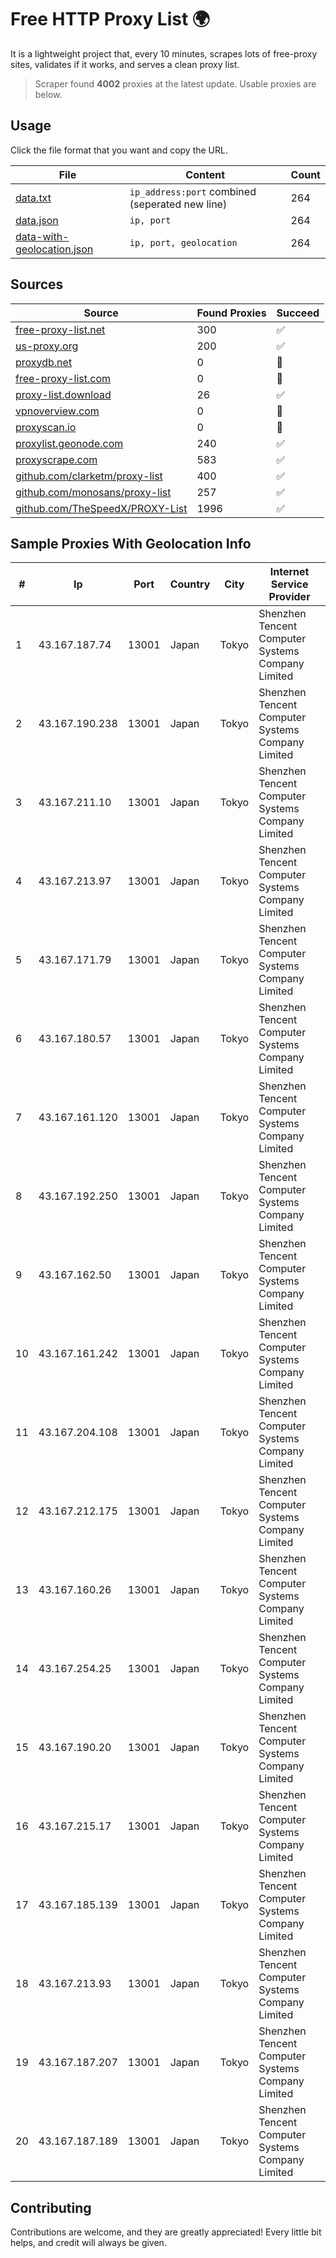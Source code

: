 
# Free HTTP Proxy List 🌍

It is a lightweight project that, every 10 minutes, scrapes lots of free-proxy sites, validates if it works, and serves a clean proxy list.


> Scraper found **4002** proxies at the latest update. Usable proxies are below.

## Usage

Click the file format that you want and copy the URL.


|File|Content|Count|
|----|-------|-----|
|[data.txt](https://raw.githubusercontent.com/themiralay/Proxy-List-World/master/data.txt)|`ip_address:port` combined (seperated new line)|264|
|[data.json](https://raw.githubusercontent.com/themiralay/Proxy-List-World/master/data.json)|`ip, port`|264|
|[data-with-geolocation.json](https://raw.githubusercontent.com/themiralay/Proxy-List-World/master/data-with-geolocation.json)|`ip, port, geolocation`|264|

## Sources

|Source|Found Proxies|Succeed|
|------|-------------|-------|
|[free-proxy-list.net](https://free-proxy-list.net)|300|✅|
|[us-proxy.org](https://www.us-proxy.org)|200|✅|
|[proxydb.net](http://proxydb.net)|0|🚫|
|[free-proxy-list.com](https://free-proxy-list.com/?page=&port=&type%5B%5D=http&type%5B%5D=https&up_time=0&search=Search)|0|🚫|
|[proxy-list.download](https://www.proxy-list.download/HTTP)|26|✅|
|[vpnoverview.com](https://vpnoverview.com/privacy/anonymous-browsing/free-proxy-servers)|0|🚫|
|[proxyscan.io](https://www.proxyscan.io)|0|🚫|
|[proxylist.geonode.com](https://proxylist.geonode.com/api/proxy-list?limit=300&page=1&sort_by=lastChecked&sort_type=desc&protocols=http,https)|240|✅|
|[proxyscrape.com](https://api.proxyscrape.com/v2/?request=displayproxies&protocol=http&timeout=10000&country=all&ssl=all&anonymity=all)|583|✅|
|[github.com/clarketm/proxy-list](https://raw.githubusercontent.com/clarketm/proxy-list/master/proxy-list-raw.txt)|400|✅|
|[github.com/monosans/proxy-list](https://raw.githubusercontent.com/monosans/proxy-list/main/proxies/http.txt)|257|✅|
|[github.com/TheSpeedX/PROXY-List](https://raw.githubusercontent.com/TheSpeedX/PROXY-List/master/http.txt)|1996|✅|


## Sample Proxies With Geolocation Info

|#|Ip|Port|Country|City|Internet Service Provider|
|-|--|----|-------|----|-------------------------|
|1|43.167.187.74|13001|Japan|Tokyo|Shenzhen Tencent Computer Systems Company Limited|
|2|43.167.190.238|13001|Japan|Tokyo|Shenzhen Tencent Computer Systems Company Limited|
|3|43.167.211.10|13001|Japan|Tokyo|Shenzhen Tencent Computer Systems Company Limited|
|4|43.167.213.97|13001|Japan|Tokyo|Shenzhen Tencent Computer Systems Company Limited|
|5|43.167.171.79|13001|Japan|Tokyo|Shenzhen Tencent Computer Systems Company Limited|
|6|43.167.180.57|13001|Japan|Tokyo|Shenzhen Tencent Computer Systems Company Limited|
|7|43.167.161.120|13001|Japan|Tokyo|Shenzhen Tencent Computer Systems Company Limited|
|8|43.167.192.250|13001|Japan|Tokyo|Shenzhen Tencent Computer Systems Company Limited|
|9|43.167.162.50|13001|Japan|Tokyo|Shenzhen Tencent Computer Systems Company Limited|
|10|43.167.161.242|13001|Japan|Tokyo|Shenzhen Tencent Computer Systems Company Limited|
|11|43.167.204.108|13001|Japan|Tokyo|Shenzhen Tencent Computer Systems Company Limited|
|12|43.167.212.175|13001|Japan|Tokyo|Shenzhen Tencent Computer Systems Company Limited|
|13|43.167.160.26|13001|Japan|Tokyo|Shenzhen Tencent Computer Systems Company Limited|
|14|43.167.254.25|13001|Japan|Tokyo|Shenzhen Tencent Computer Systems Company Limited|
|15|43.167.190.20|13001|Japan|Tokyo|Shenzhen Tencent Computer Systems Company Limited|
|16|43.167.215.17|13001|Japan|Tokyo|Shenzhen Tencent Computer Systems Company Limited|
|17|43.167.185.139|13001|Japan|Tokyo|Shenzhen Tencent Computer Systems Company Limited|
|18|43.167.213.93|13001|Japan|Tokyo|Shenzhen Tencent Computer Systems Company Limited|
|19|43.167.187.207|13001|Japan|Tokyo|Shenzhen Tencent Computer Systems Company Limited|
|20|43.167.187.189|13001|Japan|Tokyo|Shenzhen Tencent Computer Systems Company Limited|



## Contributing

Contributions are welcome, and they are greatly appreciated! Every
little bit helps, and credit will always be given.

